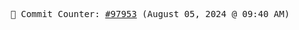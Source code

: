 <p align="center">
    <samp>
        📮 Commit Counter: <a href="https://github.com/Javascript-void0/Javascript-void0/commits/main">#97953</a> (August 05, 2024 @ 09:40 AM)
    </samp>
</p>